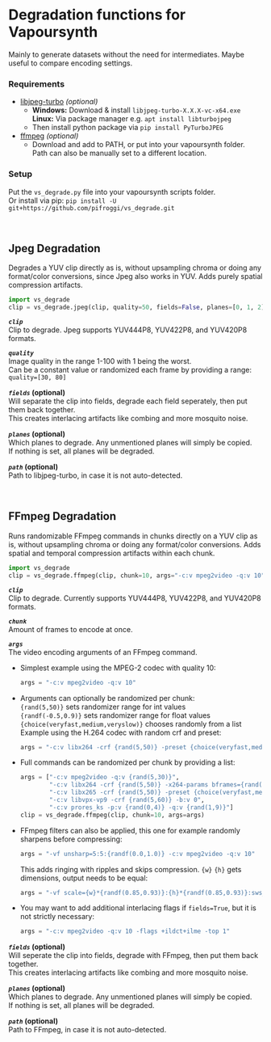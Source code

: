 # Degradation functions for Vapoursynth
Mainly to generate datasets without the need for intermediates. Maybe useful to compare encoding settings.

### Requirements
* [libjpeg-turbo](https://github.com/libjpeg-turbo/libjpeg-turbo/releases) *(optional)*
   * __Windows:__ Download & install `libjpeg-turbo-X.X.X-vc-x64.exe`  
     __Linux:__ Via package manager e.g. `apt install libturbojpeg`
   * Then install python package via `pip install PyTurboJPEG`
* [ffmpeg](https://ffmpeg.org/download.html) *(optional)*
   * Download and add to PATH, or put into your vapoursynth folder.  
     Path can also be manually set to a different location.


### Setup
Put the `vs_degrade.py` file into your vapoursynth scripts folder.  
Or install via pip: `pip install -U git+https://github.com/pifroggi/vs_degrade.git`

<br />

## Jpeg Degradation
Degrades a YUV clip directly as is, without upsampling chroma or doing any format/color conversions, since Jpeg also works in YUV. Adds purely spatial compression artifacts.

```python
import vs_degrade
clip = vs_degrade.jpeg(clip, quality=50, fields=False, planes=[0, 1, 2], path=None)
```

__*`clip`*__  
Clip to degrade. Jpeg supports YUV444P8, YUV422P8, and YUV420P8 formats.

__*`quality`*__  
Image quality in the range 1-100 with 1 being the worst.  
Can be a constant value or randomized each frame by providing a range: `quality=[30, 80]`

__*`fields`* (optional)__  
Will separate the clip into fields, degrade each field seperately, then put them back together.  
This creates interlacing artifacts like combing and more mosquito noise.

__*`planes`* (optional)__  
Which planes to degrade. Any unmentioned planes will simply be copied.  
If nothing is set, all planes will be degraded.

__*`path`* (optional)__  
Path to libjpeg-turbo, in case it is not auto-detected.

<br />

## FFmpeg Degradation
Runs randomizable FFmpeg commands in chunks directly on a YUV clip as is, without upsampling chroma or doing any format/color conversions. Adds spatial and temporal compression artifacts within each chunk.

```python
import vs_degrade
clip = vs_degrade.ffmpeg(clip, chunk=10, args="-c:v mpeg2video -q:v 10", fields=False, planes=[0, 1, 2], path=None)
```

__*`clip`*__  
Clip to degrade. Currently supports YUV444P8, YUV422P8, and YUV420P8 formats.

__*`chunk`*__  
Amount of frames to encode at once.

__*`args`*__  
The video encoding arguments of an FFmpeg command.
* Simplest example using the MPEG-2 codec with quality 10:
  ```python
  args = "-c:v mpeg2video -q:v 10"
  ```
* Arguments can optionally be randomized per chunk:  
  `{rand(5,50)}` sets randomizer range for int values  
  `{randf(-0.5,0.9)}` sets randomizer range for float values  
  `{choice(veryfast,medium,veryslow)}` chooses randomly from a list  
  Example using the H.264 codec with random crf and preset:
  ```python
  args = "-c:v libx264 -crf {rand(5,50)} -preset {choice(veryfast,medium,veryslow)}"
  ```
* Full commands can be randomized per chunk by providing a list:
  ```python
  args = ["-c:v mpeg2video -q:v {rand(5,30)}",
          "-c:v libx264 -crf {rand(5,50)} -x264-params bframes={rand(0,16)}",
          "-c:v libx265 -crf {rand(5,50)} -preset {choice(veryfast,medium,veryslow)}",
          "-c:v libvpx-vp9 -crf {rand(5,60)} -b:v 0",
          "-c:v prores_ks -p:v {rand(0,4)} -q:v {rand(1,9)}"]
  clip = vs_degrade.ffmpeg(clip, chunk=10, args=args)
  ```
* FFmpeg filters can also be applied, this one for example randomly sharpens before compressing:  
  ```python
  args = "-vf unsharp=5:5:{randf(0.0,1.0)} -c:v mpeg2video -q:v 10"
  ```
  This adds ringing with ripples and skips compression. `{w}` `{h}` gets dimensions, output needs to be equal:
  ```python
  args = "-vf scale={w}*{randf(0.85,0.93)}:{h}*{randf(0.85,0.93)}:sws_flags=sinc,scale={w}:{h}:sws_flags=sinc' -c:v rawvideo"
  ```
* You may want to add additional interlacing flags if `fields=True`, but it is not strictly necessary:  
  ```python
  args = "-c:v mpeg2video -q:v 10 -flags +ildct+ilme -top 1"
  ```  
__*`fields`* (optional)__  
Will seperate the clip into fields, degrade with FFmpeg, then put them back together.  
This creates interlacing artifacts like combing and more mosquito noise.

__*`planes`* (optional)__  
Which planes to degrade. Any unmentioned planes will simply be copied.  
If nothing is set, all planes will be degraded.

__*`path`* (optional)__  
Path to FFmpeg, in case it is not auto-detected.
